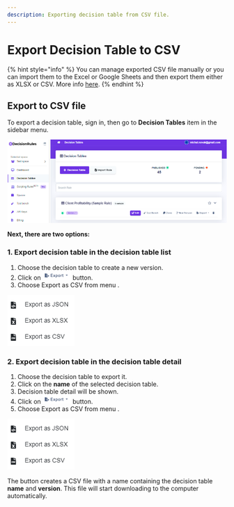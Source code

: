 ```yaml
---
description: Exporting decision table from CSV file.
---
```


# Export Decision Table to CSV

{% hint style="info" %}
You can manage exported CSV file manually or you can import them to the Excel or Google Sheets and then export them either as XLSX or CSV. More info [here](../manage-tables-excel-gsheets.md).
{% endhint %}

## Export to CSV file

To export a decision table, sign in, then go to **Decision Tables** item in the sidebar menu.

![](<../../.gitbook/assets/image (154).png>)

**Next, there are two options:**

### **1.** Export decision table in the decision table list

1. Choose the decision table to create a new version.
2. Click on ![](../../.gitbook/assets/export.PNG) button.
3. Choose Export as CSV from menu .&#x20;

![](<../../.gitbook/assets/image (164).png>)

### 2. Export decision table in the decision table detail

1. Choose the decision table to export it.
2. Click on the **name** of the selected decision table.
3. Decision table detail will be shown.
4. Click on ![](../../.gitbook/assets/export.PNG) button.
5. Choose Export as CSV from menu .&#x20;

![](<../../.gitbook/assets/image (163).png>)

The button creates a CSV file with a name containing the decision table **name** and **version**. This file will start downloading to the computer automatically.
